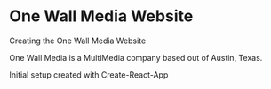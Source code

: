 # One Wall Media Website

Creating the One Wall Media Website

One Wall Media is a MultiMedia company based out of Austin, Texas.

Initial setup created with Create-React-App